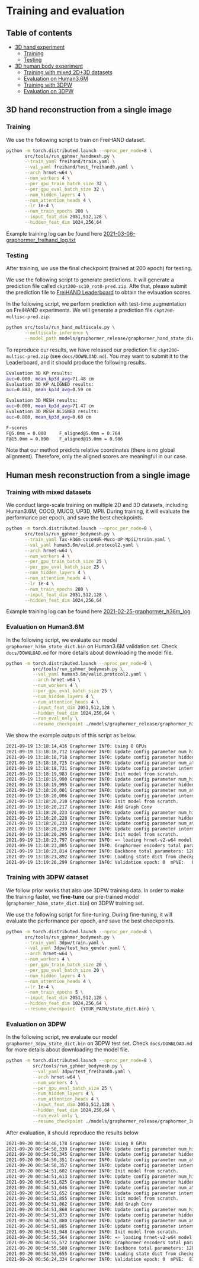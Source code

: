# Training and evaluation 


## Table of contents
* [3D hand experiment](#3D-hand-reconstruction-from-a-single-image)
    * [Training](#Training)
    * [Testing](#Testing)
* [3D human body experiment](#Human-mesh-reconstruction-from-a-single-image)
    * [Training with mixed 2D+3D datasets](#Training-with-mixed-datasets)
    * [Evaluation on Human3.6M](#Evaluation-on-Human3.6M)
    * [Training with 3DPW](#Training-with-3DPW-dataset)
    * [Evaluation on 3DPW](#Evaluation-on-3DPW)


## 3D hand reconstruction from a single image

### Training

We use the following script to train on FreiHAND dataset. 

```bash
python -m torch.distributed.launch --nproc_per_node=8 \
       src/tools/run_gphmer_handmesh.py \
       --train_yaml freihand/train.yaml \
       --val_yaml freihand/test_freihand0.yaml \
       --arch hrnet-w64 \
       --num_workers 4 \
       --per_gpu_train_batch_size 32 \
       --per_gpu_eval_batch_size 32 \
       --num_hidden_layers 4 \
       --num_attention_heads 4 \
       --lr 1e-4 \
       --num_train_epochs 200 \
       --input_feat_dim 2051,512,128 \
       --hidden_feat_dim 1024,256,64 
```


Example training log can be found here [2021-03-06-graphormer_freihand_log.txt](https://datarelease.blob.core.windows.net/metro/models/2021-03-06-graphormer_freihand_log.txt)

### Testing

After training, we use the final checkpoint (trained at 200 epoch) for testing.

We use the following script to generate predictions. It will generate a prediction file called `ckpt200-sc10_rot0-pred.zip`. Afte that, please submit the prediction file to [FreiHAND Leaderboard](https://competitions.codalab.org/competitions/21238) to obtain the evlauation scores.


In the following script, we perform prediction with test-time augmentation on FreiHAND experiments. We will generate a prediction file `ckpt200-multisc-pred.zip`. 

```bash
python src/tools/run_hand_multiscale.py \
       --multiscale_inference \
       --model_path models/graphormer_release/graphormer_hand_state_dict.bin \
```

To reproduce our results, we have released our prediction file `ckpt200-multisc-pred.zip` (see `docs/DOWNLOAD.md`). You may want to submit it to the Leaderboard, and it should produce the following results. 

```bash
Evaluation 3D KP results:
auc=0.000, mean_kp3d_avg=71.48 cm
Evaluation 3D KP ALIGNED results:
auc=0.883, mean_kp3d_avg=0.59 cm

Evaluation 3D MESH results:
auc=0.000, mean_kp3d_avg=71.47 cm
Evaluation 3D MESH ALIGNED results:
auc=0.880, mean_kp3d_avg=0.60 cm

F-scores
F@5.0mm = 0.000 	F_aligned@5.0mm = 0.764
F@15.0mm = 0.000 	F_aligned@15.0mm = 0.986
```

Note that our method predicts relative coordinates (there is no global alignment). Therefore, only the aligned scores are meaningful in our case.


## Human mesh reconstruction from a single image


### Training with mixed datasets

We conduct large-scale training on multiple 2D and 3D datasets, including Human3.6M, COCO, MUCO, UP3D, MPII. During training, it will evaluate the performance per epoch, and save the best checkpoints.

```bash
python -m torch.distributed.launch --nproc_per_node=8 \
       src/tools/run_gphmer_bodymesh.py \
       --train_yaml Tax-H36m-coco40k-Muco-UP-Mpii/train.yaml \
       --val_yaml human3.6m/valid.protocol2.yaml \
       --arch hrnet-w64 \
       --num_workers 4 \
       --per_gpu_train_batch_size 25 \
       --per_gpu_eval_batch_size 25 \
       --num_hidden_layers 4 \
       --num_attention_heads 4 \
       --lr 1e-4 \
       --num_train_epochs 200 \
       --input_feat_dim 2051,512,128 \
       --hidden_feat_dim 1024,256,64
```

Example training log can be found here [2021-02-25-graphormer_h36m_log](https://datarelease.blob.core.windows.net/metro/models/2021-02-25-graphormer_h36m_log.txt)

### Evaluation on Human3.6M

In the following script, we evaluate our model `graphormer_h36m_state_dict.bin` on Human3.6M validation set. Check `docs/DOWNLOAD.md` for more details about downloading the model file.

```bash
python -m torch.distributed.launch --nproc_per_node=8 \
          src/tools/run_gphmer_bodymesh.py \
          --val_yaml human3.6m/valid.protocol2.yaml \
          --arch hrnet-w64 \
          --num_workers 4 \
          --per_gpu_eval_batch_size 25 \
          --num_hidden_layers 4 \
          --num_attention_heads 4 \
          --input_feat_dim 2051,512,128 \
          --hidden_feat_dim 1024,256,64 \
          --run_eval_only \
          --resume_checkpoint ./models/graphormer_release/graphormer_h36m_state_dict.bin 
```

We show the example outputs of this script as below. 
```bash
2021-09-19 13:18:14,416 Graphormer INFO: Using 8 GPUs
2021-09-19 13:18:18,712 Graphormer INFO: Update config parameter num_hidden_layers: 12 -> 4
2021-09-19 13:18:18,718 Graphormer INFO: Update config parameter hidden_size: 768 -> 1024
2021-09-19 13:18:18,725 Graphormer INFO: Update config parameter num_attention_heads: 12 -> 4
2021-09-19 13:18:18,731 Graphormer INFO: Update config parameter intermediate_size: 3072 -> 2048
2021-09-19 13:18:19,983 Graphormer INFO: Init model from scratch.
2021-09-19 13:18:19,990 Graphormer INFO: Update config parameter num_hidden_layers: 12 -> 4
2021-09-19 13:18:19,995 Graphormer INFO: Update config parameter hidden_size: 768 -> 256
2021-09-19 13:18:20,001 Graphormer INFO: Update config parameter num_attention_heads: 12 -> 4
2021-09-19 13:18:20,006 Graphormer INFO: Update config parameter intermediate_size: 3072 -> 512
2021-09-19 13:18:20,210 Graphormer INFO: Init model from scratch.
2021-09-19 13:18:20,217 Graphormer INFO: Add Graph Conv
2021-09-19 13:18:20,223 Graphormer INFO: Update config parameter num_hidden_layers: 12 -> 4
2021-09-19 13:18:20,228 Graphormer INFO: Update config parameter hidden_size: 768 -> 64
2021-09-19 13:18:20,233 Graphormer INFO: Update config parameter num_attention_heads: 12 -> 4
2021-09-19 13:18:20,239 Graphormer INFO: Update config parameter intermediate_size: 3072 -> 128
2021-09-19 13:18:20,295 Graphormer INFO: Init model from scratch.
2021-09-19 13:18:23,797 Graphormer INFO: => loading hrnet-v2-w64 model
2021-09-19 13:18:23,805 Graphormer INFO: Graphormer encoders total parameters: 83318598
2021-09-19 13:18:23,814 Graphormer INFO: Backbone total parameters: 128059944
2021-09-19 13:18:23,892 Graphormer INFO: Loading state dict from checkpoint _output/graphormer_release/graphormer_h36m_state_dict.bin
2021-09-19 13:19:26,299 Graphormer INFO: Validation epoch: 0  mPVE:   0.00, mPJPE:  51.20, PAmPJPE:  34.55 
```
 


### Training with 3DPW dataset

We follow prior works that also use 3DPW training data. In order to make the training faster, we **fine-tune** our pre-trained model (`graphormer_h36m_state_dict.bin`) on 3DPW training set. 

We use the following script for fine-tuning. During fine-tuning, it will evaluate the performance per epoch, and save the best checkpoints. 

```bash
python -m torch.distributed.launch --nproc_per_node=8 \
       src/tools/run_gphmer_bodymesh.py \
       --train_yaml 3dpw/train.yaml \
       --val_yaml 3dpw/test_has_gender.yaml \
       --arch hrnet-w64 \
       --num_workers 4 \
       --per_gpu_train_batch_size 20 \
       --per_gpu_eval_batch_size 20 \
       --num_hidden_layers 4 \
       --num_attention_heads 4 \
       --lr 1e-4 \
       --num_train_epochs 5 \
       --input_feat_dim 2051,512,128 \
       --hidden_feat_dim 1024,256,64 \
       --resume_checkpoint  {YOUR_PATH/state_dict.bin} \
```


### Evaluation on 3DPW
In the following script, we evaluate our model `graphormer_3dpw_state_dict.bin` on 3DPW test set. Check `docs/DOWNLOAD.md` for more details about downloading the model file.


```bash
python -m torch.distributed.launch --nproc_per_node=8 \
          src/tools/run_gphmer_bodymesh.py \
          --val_yaml 3dpw/test_freihand0.yaml \
          --arch hrnet-w64 \
          --num_workers 4 \
          --per_gpu_eval_batch_size 25 \
          --num_hidden_layers 4 \
          --num_attention_heads 4 \
          --input_feat_dim 2051,512,128 \
          --hidden_feat_dim 1024,256,64 \
          --run_eval_only \
          --resume_checkpoint ./models/graphormer_release/graphormer_3dpw_state_dict.bin  
```

After evaluation, it should reproduce the results below
```bash
2021-09-20 00:54:46,178 Graphormer INFO: Using 8 GPUs
2021-09-20 00:54:50,339 Graphormer INFO: Update config parameter num_hidden_layers: 12 -> 4
2021-09-20 00:54:50,345 Graphormer INFO: Update config parameter hidden_size: 768 -> 1024
2021-09-20 00:54:50,351 Graphormer INFO: Update config parameter num_attention_heads: 12 -> 4
2021-09-20 00:54:50,357 Graphormer INFO: Update config parameter intermediate_size: 3072 -> 2048
2021-09-20 00:54:51,602 Graphormer INFO: Init model from scratch.
2021-09-20 00:54:51,613 Graphormer INFO: Update config parameter num_hidden_layers: 12 -> 4
2021-09-20 00:54:51,625 Graphormer INFO: Update config parameter hidden_size: 768 -> 256
2021-09-20 00:54:51,646 Graphormer INFO: Update config parameter num_attention_heads: 12 -> 4
2021-09-20 00:54:51,652 Graphormer INFO: Update config parameter intermediate_size: 3072 -> 512
2021-09-20 00:54:51,855 Graphormer INFO: Init model from scratch.
2021-09-20 00:54:51,862 Graphormer INFO: Add Graph Conv
2021-09-20 00:54:51,868 Graphormer INFO: Update config parameter num_hidden_layers: 12 -> 4
2021-09-20 00:54:51,873 Graphormer INFO: Update config parameter hidden_size: 768 -> 64
2021-09-20 00:54:51,880 Graphormer INFO: Update config parameter num_attention_heads: 12 -> 4
2021-09-20 00:54:51,885 Graphormer INFO: Update config parameter intermediate_size: 3072 -> 128
2021-09-20 00:54:51,948 Graphormer INFO: Init model from scratch.
2021-09-20 00:54:55,564 Graphormer INFO: => loading hrnet-v2-w64 model
2021-09-20 00:54:55,572 Graphormer INFO: Graphormer encoders total parameters: 83318598
2021-09-20 00:54:55,580 Graphormer INFO: Backbone total parameters: 128059944
2021-09-20 00:54:55,655 Graphormer INFO: Loading state dict from checkpoint _output/graphormer_release/graphormer_3dpw_state_dict.bin
2021-09-20 00:56:24,334 Graphormer INFO: Validation epoch: 0  mPVE:  87.57, mPJPE:  73.98, PAmPJPE:  45.35 
```


